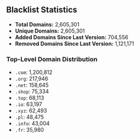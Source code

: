 ## Blacklist Statistics

- **Total Domains:** 2,605,301
- **Unique Domains:** 2,605,301
- **Added Domains Since Last Version:** 704,556
- **Removed Domains Since Last Version:** 1,121,171

### Top-Level Domain Distribution

-  `.com`: 1,200,812
-  `.org`: 217,946
-  `.net`: 158,645
-  `.shop`: 75,334
-  `.top`: 68,113
-  `.io`: 63,197
-  `.xyz`: 62,493
-  `.pl`: 48,475
-  `.info`: 43,004
-  `.fr`: 35,980
